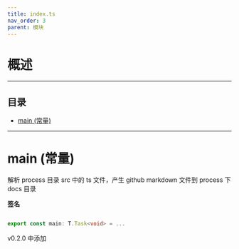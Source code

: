 ```yaml
---
title: index.ts
nav_order: 3
parent: 模块
---
```


# 概述

---

<h2 class="text-delta">目录</h2>

- [main (常量)](#main-%E5%B8%B8%E9%87%8F)

---

# main (常量)

解析 process 目录 src 中的 ts 文件，产生 github markdown 文件到 process 下 docs 目录

**签名**

```ts

export const main: T.Task<void> = ...

```

v0.2.0 中添加
